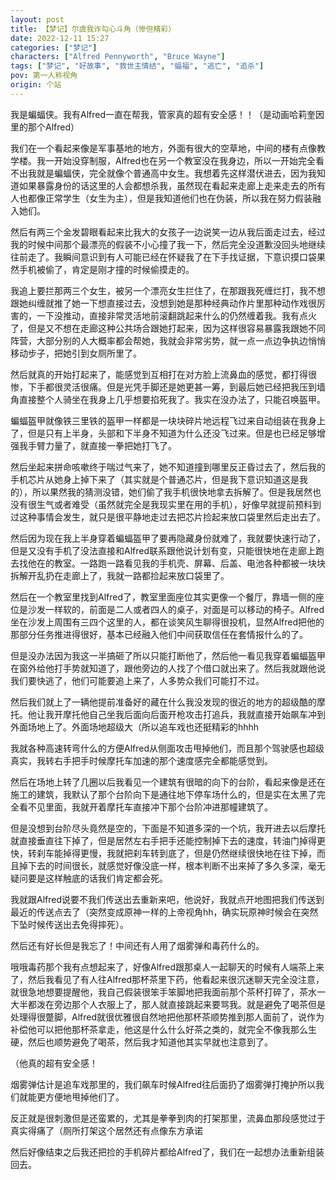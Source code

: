 ```yaml
---
layout: post
title: 【梦记】尔虞我诈勾心斗角（惨但精彩）
date: 2022-12-11 15:27
categories: ["梦记"]
characters: ["Alfred Pennyworth", "Bruce Wayne"]
tags: ["梦记", "好故事", "救世主情结", "蝠福", "逃亡", "追杀"]
pov: 第一人称视角
origin: 个站
---
```


我是蝙蝠侠。我有Alfred一直在帮我，管家真的超有安全感！！（是动画哈莉奎因里的那个Alfred）

我们在一个看起来像是军事基地的地方，外面有很大的空草地，中间的楼有点像教学楼。我一开始没穿制服，Alfred也在另一个教室没在我身边，所以一开始完全看不出我就是蝙蝠侠，完全就像个普通高中女生。我想着先这样潜伏进去，因为我知道如果暴露身份的话这里的人会都想杀我，虽然现在看起来走廊上走来走去的所有人也都像正常学生（女生为主），但是我知道他们也在伪装，所以我在努力假装融入她们。

然后有两三个金发碧眼看起来比我大的女孩子一边说笑一边从我后面走过去，经过我的时候中间那个最漂亮的假装不小心撞了我一下，然后完全没道歉没回头地继续往前走了。我瞬间意识到有人可能已经在怀疑我了在下手找证据，下意识摸口袋果然手机被偷了，肯定是刚才撞的时候偷摸走的。

我追上要拦那两三个女生，被另一个漂亮女生拦住了，在那跟我死缠烂打，我不想跟她纠缠就推了她一下想直接过去，没想到她是那种经典动作片里那种动作戏很厉害的，一下没推动，直接非常灵活地前滚翻跳起来什么的仍然缠着我。我有点火了，但是又不想在走廊这种公共场合跟她打起来，因为这样很容易暴露我跟她不同阵营，大部分别的人大概率都会帮她，我就会非常劣势，就一点一点边争执边悄悄移动步子，把她引到女厕所里了。

然后就真的开始打起来了，能感觉到互相打在对方脸上流鼻血的感觉，都打得很惨，下手都很灵活很痛。但是光凭手脚还是她更甚一筹，到最后她已经把我压到墙角直接整个人骑坐在我身上几乎想要掐死我了。我实在没办法了，只能召唤盔甲。

蝙蝠盔甲就像铁三里铁的盔甲一样都是一块块碎片地远程飞过来自动组装在我身上了，但是只有上半身，头部和下半身不知道为什么还没飞过来。但是也已经足够增强我手臂力量了，就直接一拳把她打飞了。

然后坐起来拼命咳嗽终于喘过气来了，她不知道撞到哪里反正昏过去了，然后我的手机芯片从她身上掉下来了（其实就是个普通芯片，但是我下意识知道这是我的），所以果然我的猜测没错，她们偷了我手机很快地拿去拆解了。但是我居然也没有很生气或者难受（虽然就完全是我现实里在用的手机），好像早就提前预料到过这种事情会发生，就只是很平静地走过去把芯片捡起来放口袋里然后走出去了。

然后因为现在我上半身穿着蝙蝠盔甲了要再隐藏身份就难了，我就要快速行动了，但是又没有手机了没法直接和Alfred联系跟他说计划有变，只能很快地在走廊上跑去找他在的教室。一路跑一路看见我的手机壳、屏幕、后盖、电池各种都被一块块拆解开乱扔在走廊上了，我就一路都捡起来放口袋里了。

然后在一个教室里找到Alfred了，教室里面座位其实更像一个餐厅，靠墙一侧的座位是沙发一样软的，前面是二人或者四人的桌子，对面是可以移动的椅子。Alfred坐在沙发上周围有三四个这里的人，都在谈笑风生聊得很投机，显然Alfred把他的那部分任务推进得很好，基本已经融入他们中间获取信任在套情报什么的了。

但是没办法因为我这一半搞砸了所以只能打断他了，然后他一看见我穿着蝙蝠盔甲在窗外给他打手势就知道了，跟他旁边的人找了个借口就出来了。然后我就跟他说我们要快逃了，他们可能要追上来了，人多势众我们可能打不过。

然后我们就上了一辆他提前准备好的藏在什么我没发现的很近的地方的超级酷的摩托。他让我开摩托他自己坐我后面向后面开枪攻击打追兵，我就直接开始飙车冲到外面场地上了。外面场地超级大（所以追车戏也还挺精彩的hhhh

我就各种高速转弯什么的方便Alfred从侧面攻击甩掉他们，而且那个驾驶感也超级真实，我转右手把手时候摩托车加速的那个速度感完全都能感觉到。

然后在场地上转了几圈以后我看见一个建筑有很暗的向下的台阶，看起来像是还在施工的建筑，我默认了那个台阶向下是通往地下停车场什么的，但是实在太黑了完全看不见里面，我就开着摩托车直接冲下那个台阶冲进那幢建筑了。

但是没想到台阶尽头竟然是空的，下面是不知道多深的一个坑，我开进去以后摩托就直接垂直往下掉了，但是居然左右手把手还能控制掉下去的速度，转油门掉得更快，转刹车能掉得更慢，我就把刹车转到底了，但是仍然继续很快地在往下掉，而且掉下去的时间很长，就感觉好像没底一样，根本判断不出来掉了多久多深，毫无疑问要是这样触底的话我们肯定都会死。

我就跟Alfred说要不我们传送出去重新来吧，他说好，我就点开地图把我们传送到最近的传送点去了（突然变成原神一样的上帝视角hh，确实玩原神时候会在突然下坠时候传送出去免得摔死）。

然后还有好长但是我忘了！中间还有人用了烟雾弹和毒药什么的。

哦哦毒药那个我有点想起来了，好像Alfred跟那桌人一起聊天的时候有人端茶上来了，然后我看见了有人往Alfred那杯茶里下药，他看起来很沉迷聊天完全没注意，就很急地想要提醒他，我自己假装很笨手笨脚地把我面前那个茶杯打碎了，茶水一大半都泼在旁边那个人衣服上了，那人就直接跳起来要骂我。就是避免了喝茶但是处理得很蹩脚，Alfred就很优雅很自然地把他那杯茶顺势推到那人面前了，说作为补偿他可以把他那杯茶拿走，他这是什么什么好茶之类的，就完全不像我那么生硬，然后也顺势避免了喝茶，然后我才知道他其实早就也注意到了。

（他真的超有安全感！

烟雾弹估计是追车戏那里的，我们飙车时候Alfred往后面扔了烟雾弹打掩护所以我们就能更方便地甩掉他们了。

反正就是很刺激但是还蛮累的，尤其是拳拳到肉的打架那里，流鼻血那段感觉过于真实得痛了（厕所打架这个居然还有点像东方承诺

然后好像结束之后我还把捡的手机碎片都给Alfred了，我们在一起想办法重新组装回去。
